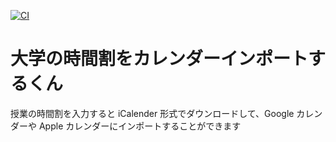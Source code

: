 [![CI](https://github.com/mochi-sann/my-ical-class-timetable-generater/actions/workflows/ci.yml/badge.svg)](https://github.com/mochi-sann/my-ical-class-timetable-generater/actions/workflows/ci.yml)

# 大学の時間割をカレンダーインポートするくん

授業の時間割を入力すると iCalender 形式でダウンロードして、Google カレンダーや Apple カレンダーにインポートすることができます
